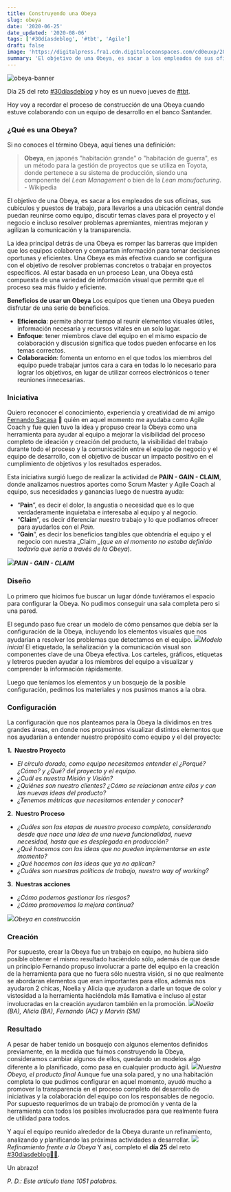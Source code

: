 ```yaml
---
title: Construyendo una Obeya
slug: obeya
date: '2020-06-25'
date_updated: '2020-08-06'
tags: ['#30díasdeblog', '#tbt', 'Agile']
draft: false
image: 'https://digitalpress.fra1.cdn.digitaloceanspaces.com/cd0euxp/2020/06/obeya.jpg'
summary: 'El objetivo de una Obeya, es sacar a los empleados de sus oficinas, sus cubículos y puestos de trabajo, para llevarlos a una ubicación central donde puedan discutir temas claves que les permitan cumplir los objetivos de negocio.'
---
```


![obeya-banner](https://digitalpress.fra1.cdn.digitaloceanspaces.com/cd0euxp/2020/06/obeya.jpg)

Día 25 del reto [#30díasdeblog](/tag/30diasdeblog/) y hoy es un nuevo jueves de [#tbt](/tag/tbt/).

Hoy voy a recordar el proceso de construcción de una Obeya cuando estuve colaborando con un equipo de desarrollo en el banco Santander.

### ¿Qué es una Obeya?

Si no conoces el término Obeya, aquí tienes una definición:

> **Obeya**, en japonés "habitación grande" o "habitación de guerra", es un método para la gestión de proyectos que se utiliza en Toyota, donde pertenece a su sistema de producción, siendo una componente del _Lean Management_ o bien de la _Lean manufacturing_. - Wikipedia

El objetivo de una Obeya, es sacar a los empleados de sus oficinas, sus cubículos y puestos de trabajo, para llevarlos a una ubicación central donde puedan reunirse como equipo, discutir temas claves para el proyecto y el negocio e incluso resolver problemas apremiantes, mientras mejoran y agilizan la comunicación y la transparencia.

La idea principal detrás de una Obeya es romper las barreras que impiden que los equipos colaboren y compartan información para tomar decisiones oportunas y eficientes. Una Obeya es más efectiva cuando se configura con el objetivo de resolver problemas concretos o trabajar en proyectos específicos. Al estar basada en un proceso Lean, una Obeya está compuesta de una variedad de información visual que permite que el proceso sea más fluido y eficiente.

**Beneficios de usar un Obeya**
Los equipos que tienen una Obeya pueden disfrutar de una serie de beneficios.

- **Eficiencia**: permite ahorrar tiempo al reunir elementos visuales útiles, información necesaria y recursos vitales en un solo lugar.
- **Enfoque**: tener miembros clave del equipo en el mismo espacio de colaboración y discusión significa que todos pueden enfocarse en los temas correctos.
- **Colaboración**: fomenta un entorno en el que todos los miembros del equipo puede trabajar juntos cara a cara en todas lo lo necesario para lograr los objetivos, en lugar de utilizar correos electrónicos o tener reuniones innecesarias.

### Iniciativa

Quiero reconocer el conocimiento, experiencia y creatividad de mi amigo [Fernando Sacasa](https://www.linkedin.com/in/fernandosacasa/) 👏 quién en aquel momento me ayudaba como Agile Coach y fue quien tuvo la idea y propuso crear la Obeya como una herramienta para ayudar al equipo a mejorar la visibilidad del proceso completo de ideación y creación del producto, la visibilidad del trabajo durante todo el proceso y la comunicación entre el equipo de negocio y el equipo de desarrollo, con el objetivo de buscar un impacto positivo en el cumplimiento de objetivos y los resultados esperados.

Esta iniciativa surgió luego de realizar la actividad de **PAIN - GAIN - CLAIM**, donde analizamos nuestros aportes como Scrum Master y Agile Coach al equipo, sus necesidades y ganancias luego de nuestra ayuda:

- “**Pain**”, es decir el dolor, la angustia o necesidad que es lo que verdaderamente inquietaba e interesaba al equipo y al negocio.
- “**Claim**”, es decir diferenciar nuestro trabajo y lo que podíamos ofrecer para ayudarlos con el _Pain_.
- “**Gain**”, es decir los beneficios tangibles que obtendría el equipo y el negocio con nuestra _Claim _(_que en el momento no estaba definido todavía que sería a través de la Obeya_).

![](https://digitalpress.fra1.cdn.digitaloceanspaces.com/cd0euxp/2020/06/image-26.png)**_PAIN - GAIN - CLAIM_**

### Diseño

Lo primero que hicimos fue buscar un lugar dónde tuviéramos el espacio para configurar la Obeya. No pudimos conseguir una sala completa pero si una pared.

El segundo paso fue crear un modelo de cómo pensamos que debía ser la configuración de la Obeya, incluyendo los elementos visuales que nos ayudarían a resolver los problemas que detectamos en el equipo.
![](https://digitalpress.fra1.cdn.digitaloceanspaces.com/cd0euxp/2020/06/image-27.png)_Modelo inicial_
El etiquetado, la señalización y la comunicación visual son componentes clave de una Obeya efectiva. Los carteles, gráficos, etiquetas y letreros pueden ayudar a los miembros del equipo a visualizar y comprender la información rápidamente.

Luego que teníamos los elementos y un bosquejo de la posible configuración, pedimos los materiales y nos pusimos manos a la obra.

### Configuración

La configuración que nos planteamos para la Obeya la dividimos en tres grandes áreas, en donde nos propusimos visualizar distintos elementos que nos ayudarían a entender nuestro propósito como equipo y el del proyecto:

**1.  Nuestro Proyecto**

- _El círculo dorado, como equipo necesitamos entender el ¿Porqué? ¿Cómo? y ¿Qué? del proyecto y el equipo._
- _¿Cuál es nuestra Misión y Visión?_
- _¿Quiénes son nuestro clientes? ¿Cómo se relacionan entre ellos y con las nuevas ideas del producto?_
- _¿Tenemos métricas que necesitamos entender y conocer?_

**2.  Nuestro Proceso**

- _¿Cuáles son las etapas de nuestro proceso completo, considerando desde que nace una idea de una nueva funcionalidad, nueva necesidad, hasta que es desplegada en producción?_
- _¿Qué hacemos con las ideas que no pueden implementarse en este momento?_
- _¿Qué hacemos con las ideas que ya no aplican?_
- _¿Cuáles son nuestras políticas de trabajo, nuestro way of working?_

**3.  Nuestras acciones**

- _¿Cómo podemos gestionar los riesgos?_
- _¿Cómo promovemos la mejora continua?_

![](https://digitalpress.fra1.cdn.digitaloceanspaces.com/cd0euxp/2020/06/obeya-proc-1.png)_Obeya en construcción_

### Creación

Por supuesto, crear la Obeya fue un trabajo en equipo, no hubiera sido posible obtener el mismo resultado haciéndolo sólo, además de que desde un principio Fernando propuso involucrar a parte del equipo en la creación de la herramienta para que no fuera sólo nuestra visión, si no que realmente se abordaran elementos que eran importantes para ellos, además nos ayudaron 2 chicas, Noelia y Alicia que ayudaron a darle un toque de color y vistosidad a la herramienta haciéndola más llamativa e incluso al estar involucradas en la creación ayudaron también en la promoción.
![](https://digitalpress.fra1.cdn.digitaloceanspaces.com/cd0euxp/2020/06/image-25.png)_Noelia (BA), Alicia (BA), Fernando (AC) y Marvin (SM)_

### Resultado

A pesar de haber tenido un bosquejo con algunos elementos definidos previamente, en la medida que fuimos construyendo la Obeya, consideramos cambiar algunos de ellos, quedando un modelos algo diferente a lo planificado, como pasa en cualquier producto ágil.
![](https://digitalpress.fra1.cdn.digitaloceanspaces.com/cd0euxp/2020/06/image-24.png)_Nuestra Obeya, el producto final_
Aunque fue una sola pared, y no una habitación completa lo que pudimos configurar en aquel momento, ayudó mucho a promover la transparencia en el proceso completo del desarrollo de iniciativas y la colaboración del equipo con los responsables de negocio. Por supuesto requerimos de un trabajo de promoción y venta de la herramienta con todos los posibles involucrados para que realmente fuera de utilidad para todos.

Y aquí el equipo reunido alrededor de la Obeya durante un refinamiento, analizando y planificando las próximas actividades a desarrollar.
![](https://digitalpress.fra1.cdn.digitaloceanspaces.com/cd0euxp/2020/06/obeya-2.png)_Refinamiento frente a la Obeya_
Y así, completo el **día 25** del reto [#30díasdeblog](/tag/30diasdeblog/)**[👨‍💻](https://emojipedia.org/man-technologist/)**.

Un abrazo!

_P. D.: Este artículo tiene 1051 palabras._
